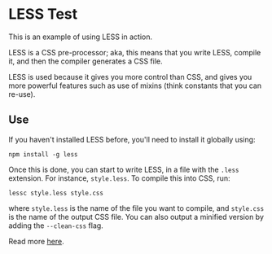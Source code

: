 # LESS Test

This is an example of using LESS in action.

LESS is a CSS pre-processor; aka, this means that you write LESS, compile it,
and then the compiler generates a CSS file.

LESS is used because it gives you more control than CSS, and gives you more
powerful features such as use of mixins (think constants that you can re-use).

## Use

If you haven't installed LESS before, you'll need to install it globally using:

```
npm install -g less
```

Once this is done, you can start to write LESS, in a file with the `.less`
extension. For instance, `style.less`. To compile this into CSS, run:

```
lessc style.less style.css
```

where `style.less` is the name of the file you want to compile, and `style.css`
is the name of the output CSS file. You can also output a minified version by
adding the `--clean-css` flag.

Read more [here](http://lesscss.org).
